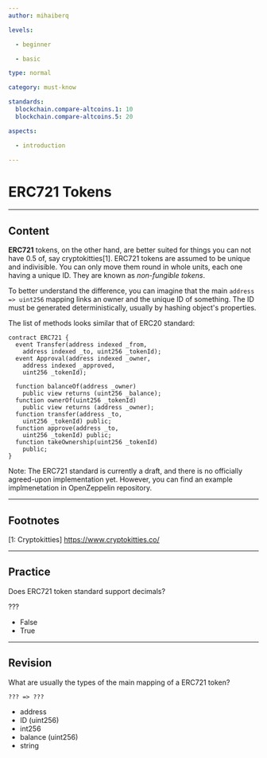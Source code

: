 ```yaml
---
author: mihaiberq

levels:

  - beginner

  - basic

type: normal

category: must-know

standards:
  blockchain.compare-altcoins.1: 10
  blockchain.compare-altcoins.5: 20

aspects:

  - introduction

---
```

# ERC721 Tokens

---
## Content

**ERC721** tokens, on the other hand, are better suited for things you can not have 0.5 of, say cryptokitties[1]. ERC721 tokens are assumed to be unique and indivisible. You can only move them round in whole units, each one having a unique ID. They are known as *non-fungible tokens*.

To better understand the difference, you can imagine that the main `address => uint256` mapping links an owner and the unique ID of something. The ID must be generated deterministically, usually by hashing object's properties.

The list of methods looks similar that of ERC20 standard:
```
contract ERC721 {
  event Transfer(address indexed _from, 
    address indexed _to, uint256 _tokenId);
  event Approval(address indexed _owner,
    address indexed _approved, 
    uint256 _tokenId);

  function balanceOf(address _owner) 
    public view returns (uint256 _balance);
  function ownerOf(uint256 _tokenId) 
    public view returns (address _owner);
  function transfer(address _to,
    uint256 _tokenId) public;
  function approve(address _to,
    uint256 _tokenId) public;
  function takeOwnership(uint256 _tokenId)
    public;
}
```

Note: The ERC721 standard is currently a draft, and there is no officially agreed-upon implementation yet. However, you can find an example implmenetation in OpenZeppelin repository.

---
## Footnotes
[1: Cryptokitties]
https://www.cryptokitties.co/

---
## Practice

Does ERC721 token standard support decimals?

???

* False
* True

---
## Revision

What are usually the types of the main mapping of a ERC721 token?
```
??? => ???
```
* address
* ID (uint256)
* int256
* balance (uint256)
* string

